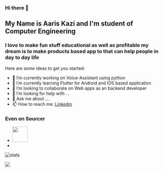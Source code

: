 ### Hi there 👋

## My Name is Aaris Kazi and I'm  student of Computer Engineering
### I love to make fun stuff educational as well as profitable my dream is to make products based app to that can help people in day to day life

Here are some ideas to get you started:

- 🔭 I’m currently working on Voice-Assistant using python
- 🌱 I’m currently learning Flutter for Android and IOS based application
- 👯 I’m looking to collaborate on Web apps as an backend developer
- 🤔 I’m looking for help with ...
- 💬 Ask me about ...
- 📫 How to reach me: [Linkedin](https://www.linkedin.com/in/aaris-kazi-a24154141/)
### Even on Sourcer
- <a href="https://sourcerer.io/aaris-kazi"><img src="https://avatars3.githubusercontent.com/u/40735215?v=4" height="50px" width="50px" alt=""/></a>
- <a href="https://sourcerer.io/aaris-kazi"><img src="https://img.shields.io/badge/Python-56%20commits-orange.svg" alt=""></a>

![stats](https://github-readme-stats.vercel.app/api?username=Aaris-Kazi&&show_icons=true&title_color=ffffff&icon_color=bb2acf&text_color=daf7dc&bg_color=151515)

<img align="center" src="https://github-readme-stats.vercel.app/api/top-langs/?username=Aaris-Kazi&theme=dark&hide_langs_below=1" />


